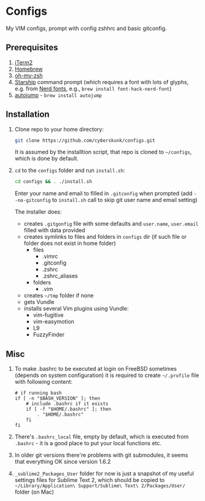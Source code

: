 Configs
=======
My VIM configs, prompt with config zshhrc and basic gitconfig.

## Prerequisites
1. [iTerm2](https://iterm2.com/downloads.html)
2. [Homebrew](https://brew.sh/)
3. [oh-my-zsh](https://ohmyz.sh)
4. [Starship](https://starship.rs) command prompt (which requires a font with lots of glyphs, e.g. from [Nerd fonts](https://github.com/ryanoasis/nerd-fonts/), e.g., `brew install font-hack-nerd-font`)
5. [autojump](https://github.com/wting/autojump) - `brew install autojump`


## Installation
1. Clone repo to your home directory:

    ```sh
    git clone https://github.com/cy6erskunk/configs.git
    ```

    It is assumed by the installtion script, that repo is cloned to `~/configs`, which is done by default.
2. `cd` to the `configs` folder and run `install.sh`:

    ```sh
    cd configs && . ./install.sh
    ```

    Enter your name and email to filled in `.gitconfig` when prompted (add `--no-gitconfig`
    to `install.sh` call to skip git user name and email setting)

    The installer does:
    - creates `.gitgonfig` file with some defaults and `user.name`, `user.email` filled
      with data provided
    - creates symlinks to files and folders in `configs` dir (if such file or folder does not exist in home folder)
        - files
            * .vimrc
            * .gitconfig
            - .zshrc
            - .zshrc_aliases
        - folders
            - .vim
    - creates `~/tmp` folder if none
    - gets Vundle
    - installs several Vim plugins using Vundle:
      - vim-fugitive
      - vim-easymotion
      - L9
      - FuzzyFinder


## Misc

1. To make .bashrc to be executed at login on FreeBSD sometimes (depends on system configuration) it is required to create `~/.profile`
   file with following content:

    ```shell
    # if running bash
    if [ -n "$BASH_VERSION" ]; then
        # include .bashrc if it exists
        if [ -f "$HOME/.bashrc" ]; then
            . "$HOME/.bashrc"
        fi
    fi
    ```

2. There's `.bashrc_local` file, empty by default, which is executed from `.bashrc` - it is a good place to put your local functions etc.

3. In older git versions there're problems with git submodules, it seems that everything OK since version 1.6.2

4. `_sublime2_Packages_User` folder for now is just a snapshot of my useful settings files for Sublime Text 2, which should be copied to `~/Library/Application\ Support/Sublime\ Text\ 2/Packages/User/` folder (on Mac)
